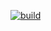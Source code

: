 [![build](https://github.com/Star-Academy/Summer1404-SE-Team03/actions/workflows/buildPipeline.yml/badge.svg)](https://github.com/Star-Academy/Summer1404-SE-Team03/actions/workflows/buildPipeline.yml)

